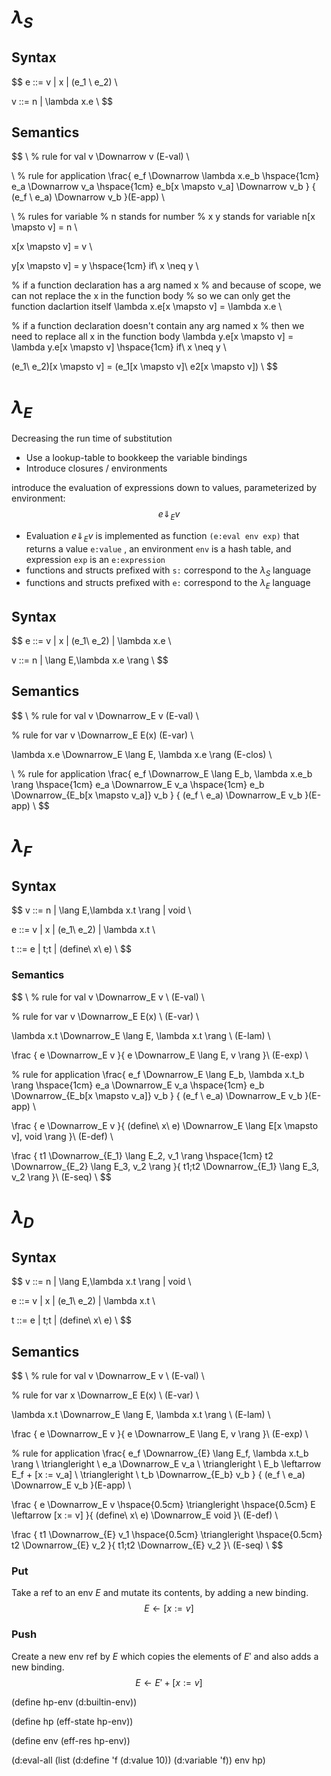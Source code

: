 # $\lambda_S$

## Syntax

$$
e ::= v | x | (e_1 \ e_2) \\

v ::= n | \lambda x.e \\
$$



## Semantics

$$
\\
% rule for val
v \Downarrow v (E-val) \\

\\
% rule for application
\frac{
   e_f \Downarrow \lambda x.e_b \hspace{1cm}
   e_a \Downarrow v_a \hspace{1cm}
   e_b[x \mapsto v_a] \Downarrow v_b
}
{
   (e_f \ e_a) \Downarrow v_b
}(E-app) \\

\\
% rules for variable
% n stands for number
% x y stands for variable
n[x \mapsto v] = n \\

x[x \mapsto v] = v \\

y[x \mapsto v] = y \hspace{1cm} if\ x \neq y \\

% if a function declaration has a arg named x
% and because of scope, we can not replace the x in the function body
% so we can only get the function daclartion itself
\lambda x.e[x \mapsto v] = \lambda x.e \\

% if a function declaration doesn't contain any arg named x
% then we need to replace all x in the function body
\lambda y.e[x \mapsto v] = \lambda y.e[x \mapsto v] \hspace{1cm} if\ x \neq y \\

(e_1\ e_2)[x \mapsto v] = (e_1[x \mapsto v]\ e2[x \mapsto v]) \\
$$



# $\lambda_E$

Decreasing the run time of substitution

-   Use a lookup-table to bookkeep the variable bindings
-   Introduce closures / environments

introduce the evaluation of expressions down to values, parameterized by environment:
$$
% e stands for expression
% E stands for environment
e \Downarrow_E v
$$

-   Evaluation $e \Downarrow_E v$ is implemented as function `(e:eval env exp)` that returns a value `e:value` , an environment `env` is a hash table, and expression `exp` is an `e:expression`
-   functions and structs prefixed with `s:` correspond to the $\lambda_S$ language
-   functions and structs prefixed with `e:` correspond to the $\lambda_E$ language

## Syntax

$$
e ::= v | x | (e_1\ e_2) | \lambda x.e \\

v ::= n | \lang E,\lambda x.e \rang \\
$$

## Semantics

$$
\\
% rule for val
v \Downarrow_E v (E-val) \\

% rule for var
v \Downarrow_E E(x) (E-var) \\

\lambda x.e \Downarrow_E \lang E, \lambda x.e \rang (E-clos) \\

\\
% rule for application
\frac{
   e_f \Downarrow_E \lang E_b, \lambda x.e_b \rang \hspace{1cm}
   e_a \Downarrow_E v_a \hspace{1cm}
   e_b \Downarrow_{E_b[x \mapsto v_a]} v_b
}
{
   (e_f \ e_a) \Downarrow_E v_b
}(E-app) \\
$$



# $\lambda_F$

## Syntax

$$
v ::= n | \lang E,\lambda x.t \rang | void \\

e ::= v | x | (e_1\ e_2) | \lambda x.t \\

t ::= e | t;t | (define\ x\ e) \\
$$



### Semantics

$$
\\
% rule for val
v \Downarrow_E v \ (E-val) \\

% rule for var
v \Downarrow_E E(x) \ (E-var) \\

\lambda x.t \Downarrow_E \lang E, \lambda x.t \rang \ (E-lam) \\

\frac {
  e \Downarrow_E v
}{
  e \Downarrow_E \lang E, v \rang
}\ (E-exp) \\

% rule for application
\frac{
   e_f \Downarrow_E \lang E_b, \lambda x.t_b \rang \hspace{1cm}
   e_a \Downarrow_E v_a \hspace{1cm}
   e_b \Downarrow_{E_b[x \mapsto v_a]} v_b
}
{
   (e_f \ e_a) \Downarrow_E v_b
}(E-app) \\

\frac {
  e \Downarrow_E v
}{
  (define\ x\ e) \Downarrow_E \lang E[x \mapsto v], void \rang
}\ (E-def) \\

\frac {
  t1 \Downarrow_{E_1} \lang E_2, v_1 \rang \hspace{1cm}
  t2 \Downarrow_{E_2} \lang E_3, v_2 \rang
}{
  t1;t2 \Downarrow_{E_1} \lang E_3, v_2 \rang
}\ (E-seq) \\
$$

# $\lambda_D$

## Syntax

$$
v ::= n | \lang E,\lambda x.t \rang | void \\

e ::= v | x | (e_1\ e_2) | \lambda x.t \\

t ::= e | t;t | (define\ x\ e) \\
$$



## Semantics

$$
\\
% rule for val
v \Downarrow_E v \ (E-val) \\

% rule for var
x \Downarrow_E E(x) \ (E-var) \\

\lambda x.t \Downarrow_E \lang E, \lambda x.t \rang \ (E-lam) \\

\frac {
  e \Downarrow_E v
}{
  e \Downarrow_E \lang E, v \rang
}\ (E-exp) \\

% rule for application
\frac{
   e_f \Downarrow_{E} \lang E_f, \lambda x.t_b \rang \ \triangleright \ 
   e_a \Downarrow_E v_a \ \triangleright \ 
   E_b \leftarrow E_f + [x := v_a] \ \triangleright \ 
   t_b \Downarrow_{E_b} v_b
}
{
   (e_f \ e_a) \Downarrow_E v_b
}(E-app) \\

\frac {
  e \Downarrow_E v \hspace{0.5cm} \triangleright \hspace{0.5cm} 
  E \leftarrow [x := v]
}{
  (define\ x\ e) \Downarrow_E void
}\ (E-def) \\

\frac {
  t1 \Downarrow_{E} v_1 \hspace{0.5cm} \triangleright \hspace{0.5cm}
  t2 \Downarrow_{E}  v_2
}{
  t1;t2 \Downarrow_{E} v_2
}\ (E-seq) \\
$$

### Put

Take a ref to an env $E$ and mutate its contents, by adding a new binding.
$$
E \leftarrow [x := v]
$$

### Push

Create a new env ref by $E$ which copies the elements of $E'$ and also adds a new binding.
$$
E \leftarrow E' + [x := v]
$$


(define hp-env (d:builtin-env))

(define hp (eff-state hp-env))

(define env (eff-res hp-env))

(d:eval-all (list (d:define 'f (d:value 10)) (d:variable 'f)) env hp)
